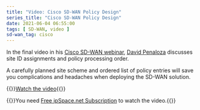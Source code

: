 ```yaml
---
title: "Video: Cisco SD-WAN Policy Design"
series_title: "Cisco SD-WAN Policy Design"
date: 2021-06-04 06:55:00
tags: [ SD-WAN, video ]
sd-wan_tag: cisco
---
```

In the final video in his [Cisco SD-WAN webinar](https://www.ipspace.net/Cisco_SD-WAN_Foundations_and_Design_Aspects),  [David Penaloza](https://www.ipspace.net/Author:David_Pe%C3%B1aloza_Seijas) discusses site ID assignments and policy processing order. 

A carefully planned site scheme and ordered list of policy entries will save you complications and headaches when deploying the SD-WAN solution.

{{<jump>}}[Watch the video](https://my.ipspace.net/bin/get/CiscoSDWAN/8.3%20-%20Policy%20Design.mp4?doccode=CiscoSDWAN){{</jump>}}

{{<note free>}}You need [Free ipSpace.net Subscription](https://www.ipspace.net/Subscription/Free) to watch the video.{{</note>}}
